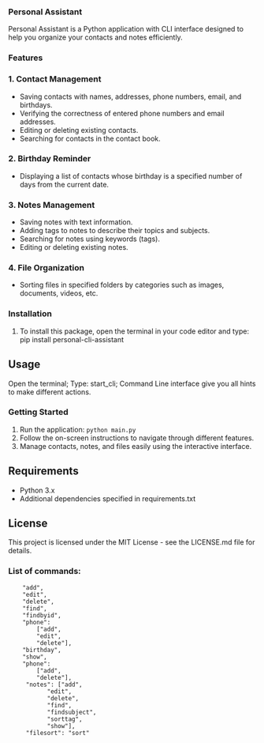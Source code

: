 ### Personal Assistant

Personal Assistant is a Python application with CLI interface designed to help you organize your contacts and notes efficiently.

### Features

### 1. Contact Management
   - Saving contacts with names, addresses, phone numbers, email, and birthdays.
   - Verifying the correctness of entered phone numbers and email addresses.
   - Editing or deleting existing contacts.
   - Searching for contacts in the contact book.

### 2. Birthday Reminder
   - Displaying a list of contacts whose birthday is a specified number of days from the current date.

### 3. Notes Management
   - Saving notes with text information.
   - Adding tags to notes to describe their topics and subjects.
   - Searching for notes using keywords (tags).
   - Editing or deleting existing notes.

### 4. File Organization
   - Sorting files in specified folders by categories such as images, documents, videos, etc.

### Installation 
1. To install this package, open the terminal in your code editor and type:
pip install personal-cli-assistant

## Usage
Open the terminal;
Type: start_cli;
Command Line interface give you all hints to make different actions.

### Getting Started
1. Run the application: `python main.py`
2. Follow the on-screen instructions to navigate through different features.
3. Manage contacts, notes, and files easily using the interactive interface.

## Requirements
- Python 3.x
- Additional dependencies specified in requirements.txt

## License
This project is licensed under the MIT License - see the LICENSE.md file for details.


### List of commands: 
        "add",
        "edit",
        "delete",
        "find",
        "findbyid",
        "phone":
            ["add",
            "edit",
            "delete"],
        "birthday",
        "show",
        "phone":
            ["add",
            "delete"],
         "notes": ["add",
               "edit",
               "delete",
               "find",
               "findsubject",
               "sorttag",
               "show"],
         "filesort": "sort"